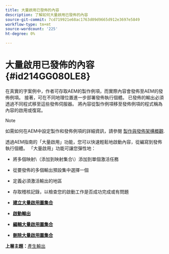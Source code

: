 ```yaml
---
title: 大量啟用已發佈的內容
description: 了解如何大量啟用已發佈的內容
source-git-commit: 7cd719921e68ac1763d09d9665d912e3697e5849
workflow-type: tm+mt
source-wordcount: '225'
ht-degree: 0%

---
```



# 大量啟用已發佈的內容 {#id214GG080LE8}

在真實的字案例中，作者可存取AEM的製作例項，而實際內容會發佈至AEM的發佈例項。 接著，可在不同地理位置進一步部署發佈執行個體。 已發佈的輸出必須透過不同程式移至這些發佈伺服器。 將內容從製作例項移至發佈例項的程式稱為內容的啟用或復寫。

>[!NOTE]
>
> 如需如何在AEM中設定製作和發佈例項的詳細資訊，請參閱 [製作與發佈架構概觀](https://experienceleague.adobe.com/docs/experience-manager-screens/user-guide/administering/author-publish/author-publish-architecture-overview.html?lang=en#prerequisites).

透過AEM指南的「大量啟用」功能，您可以快速輕鬆地啟動內容，從編寫到發佈執行個體。 「大量啟用」功能可讓您彈性地：

- 將多個映射\（添加到映射集合\）添加到單個激活任務

- 從要發佈的多個輸出預設集中選擇一個

- 定義必須激活輸出的地區

- 存取稽核記錄，以檢查您的啟動工作是否成功完成或有問題


- **[建立大量啟用圖集合](conf-bulk-activation-create-map-collection.md)**

- **[啟動輸出](conf-bulk-activation-publish-map-collection.md)**

- **[編輯大量啟用圖集合](conf-bulk-activation-edit-map-collection.md)**

- **[刪除大量啟用圖集合](conf-bulk-activation-delete-map-collection.md)**


**上層主題：**[&#x200B;產生輸出](generate-output.md)

